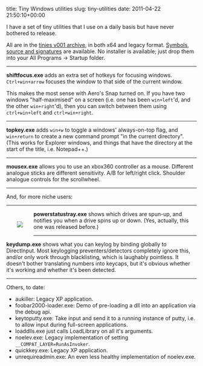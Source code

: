 title: Tiny Windows utilities
slug: tiny-utilities
date: 2011-04-22 21:50:10+00:00

I have a set of tiny utilities that I use on a daily basis but have never bothered to release.

All are in the <a href="http://b.goeswhere.com/tinies-v001.7z">tinies v001 archive</a>, in both x64 and legacy format.  <a href="http://b.goeswhere.com/tinies-syms-v001.7z">Symbols</a>, <a href="http://git.goeswhere.com/?p=tinies.git;a=tag;h=refs/tags/v001">source and signatures</a> are available.  No installer is available; just drop them into your All Programs -> Startup folder.

<hr/>

<strong>shiftfocus.exe</strong> adds an extra set of hotkeys for focusing windows.  <code>Ctrl+win+arrow</code> focuses the window to that side of the current window.

This makes the most sense with Aero's Snap turned on.  If you have two windows "half-maximised" on a screen (i.e. one has been <code>win+left</code>'d, and the other <code>win+right</code>'d), then you can switch between them using <code>ctrl+win+left</code> and <code>ctrl+win+right</code>.

<hr/>

<strong>topkey.exe</strong> adds <code>win+w</code> to toggle a windows' always-on-top flag, and <code>win+return</code> to create a new command prompt "in the current directory".  (This works for Explorer windows, and things that have the directory at the start of the title, i.e. Notepad++.)

<hr/>

<strong>mousex.exe</strong> allows you to use an xbox360 controller as a mouse.  Different analogue sticks are different sensitivity.  A/B for left/right click.  Shoulder analogue controls for the scrollwheel.</p>

<hr/>

And, for more niche users:

<hr/>

<img style="float: left; padding: 2em" src="http://b.goeswhere.com/powerstatustray.png"/>

<strong>powerstatustray.exe</strong> shows which drives are spun-up, and notifies you when a drive spins up or down.  (Yes, actually, this one was released before.)

<hr/>

<strong>keydump.exe</strong> shows what you can keylog by binding globally to DirectInput.  Most keylogging preventers/detectors completely ignore this, and/or only work through blacklisting, which is laughably pointless.  It doesn't bother translating numbers into keycaps, but it's obvious whether it's working and whether it's been detected.

<hr/>
Others, to date:
<ul>
<li>aukiller: Legacy XP application.</li>
<li>foobar2000-loader.exe: Demo of pre-loading a dll into an application via the debug api.</li>
<li>keytoputty.exe: Take input and send it to a running instance of putty, i.e. to allow input during full-screen applications.</li>
<li>loaddlls.exe just calls LoadLibrary on all it's arguments.</li>
<li>noelev.exe: Legacy implementation of setting <code>__COMPAT_LAYER=RunAsInvoker</code>.</li>
<li>quickkey.exe: Legacy XP application.</li>
<li>unrequireadmin.exe: An even less healthy implementation of noelev.exe.</li>
</ul>
